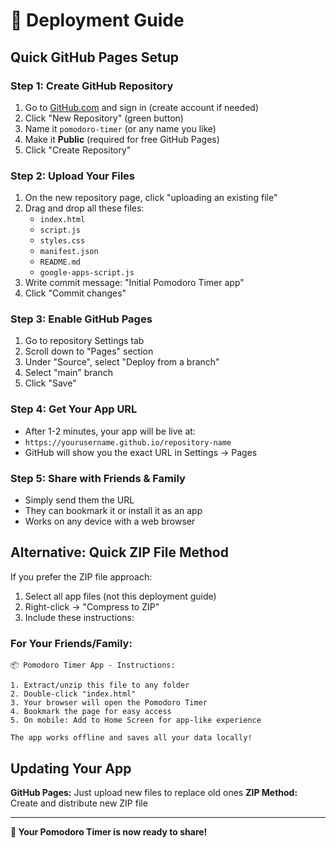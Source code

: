 # 🚀 Deployment Guide

## Quick GitHub Pages Setup

### Step 1: Create GitHub Repository
1. Go to [GitHub.com](https://github.com) and sign in (create account if needed)
2. Click "New Repository" (green button)
3. Name it `pomodoro-timer` (or any name you like)
4. Make it **Public** (required for free GitHub Pages)
5. Click "Create Repository"

### Step 2: Upload Your Files
1. On the new repository page, click "uploading an existing file"
2. Drag and drop all these files:
   - `index.html`
   - `script.js`
   - `styles.css`
   - `manifest.json`
   - `README.md`
   - `google-apps-script.js`
3. Write commit message: "Initial Pomodoro Timer app"
4. Click "Commit changes"

### Step 3: Enable GitHub Pages
1. Go to repository Settings tab
2. Scroll down to "Pages" section
3. Under "Source", select "Deploy from a branch"
4. Select "main" branch
5. Click "Save"

### Step 4: Get Your App URL
- After 1-2 minutes, your app will be live at:
- `https://yourusername.github.io/repository-name`
- GitHub will show you the exact URL in Settings → Pages

### Step 5: Share with Friends & Family
- Simply send them the URL
- They can bookmark it or install it as an app
- Works on any device with a web browser

## Alternative: Quick ZIP File Method

If you prefer the ZIP file approach:

1. Select all app files (not this deployment guide)
2. Right-click → "Compress to ZIP"
3. Include these instructions:

### For Your Friends/Family:
```
📦 Pomodoro Timer App - Instructions:

1. Extract/unzip this file to any folder
2. Double-click "index.html"
3. Your browser will open the Pomodoro Timer
4. Bookmark the page for easy access
5. On mobile: Add to Home Screen for app-like experience

The app works offline and saves all your data locally!
```

## Updating Your App

**GitHub Pages:** Just upload new files to replace old ones
**ZIP Method:** Create and distribute new ZIP file

---

**🎉 Your Pomodoro Timer is now ready to share!**